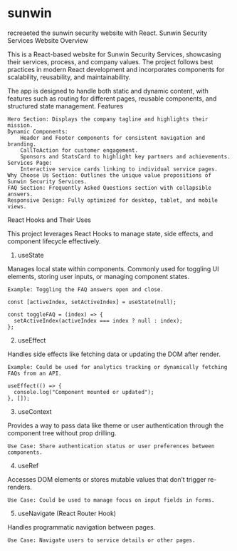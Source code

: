 # sunwin
recreaeted the sunwin security website with React.
Sunwin Security Services Website
Overview

This is a React-based website for Sunwin Security Services, showcasing their services, process, and company values. The project follows best practices in modern React development and incorporates components for scalability, reusability, and maintainability.

The app is designed to handle both static and dynamic content, with features such as routing for different pages, reusable components, and structured state management.
Features

    Hero Section: Displays the company tagline and highlights their mission.
    Dynamic Components:
        Header and Footer components for consistent navigation and branding.
        CallToAction for customer engagement.
        Sponsors and StatsCard to highlight key partners and achievements.
    Services Page:
        Interactive service cards linking to individual service pages.
    Why Choose Us Section: Outlines the unique value propositions of Sunwin Security Services.
    FAQ Section: Frequently Asked Questions section with collapsible answers.
    Responsive Design: Fully optimized for desktop, tablet, and mobile views.

React Hooks and Their Uses

This project leverages React Hooks to manage state, side effects, and component lifecycle effectively.
1. useState

Manages local state within components. Commonly used for toggling UI elements, storing user inputs, or managing component states.

    Example: Toggling the FAQ answers open and close.

    const [activeIndex, setActiveIndex] = useState(null);

    const toggleFAQ = (index) => {
      setActiveIndex(activeIndex === index ? null : index);
    };

2. useEffect

Handles side effects like fetching data or updating the DOM after render.

    Example: Could be used for analytics tracking or dynamically fetching FAQs from an API.

    useEffect(() => {
      console.log("Component mounted or updated");
    }, []);

3. useContext

Provides a way to pass data like theme or user authentication through the component tree without prop drilling.

    Use Case: Share authentication status or user preferences between components.

4. useRef

Accesses DOM elements or stores mutable values that don’t trigger re-renders.

    Use Case: Could be used to manage focus on input fields in forms.

5. useNavigate (React Router Hook)

Handles programmatic navigation between pages.

    Use Case: Navigate users to service details or other pages.
